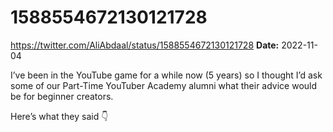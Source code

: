 # 1588554672130121728
https://twitter.com/AliAbdaal/status/1588554672130121728
**Date:** 2022-11-04

I’ve been in the YouTube game for a while now (5 years) so I thought I’d ask some of our Part-Time YouTuber Academy alumni what their advice would be for beginner creators.

Here’s what they said 👇
